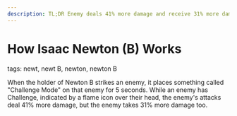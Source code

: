 ```yaml
---
description: TL;DR Enemy deals 41% more damage and receive 31% more damage from you
---
```

# How Isaac Newton (B) Works
tags: newt, newt B, newton, newton B

When the holder of Newton B strikes an enemy, it places something called "Challenge Mode" on that enemy for 5 seconds. While an enemy has Challenge, indicated by a flame icon over their head, the enemy's attacks deal 41% more damage, but the enemy takes 31% more damage too.